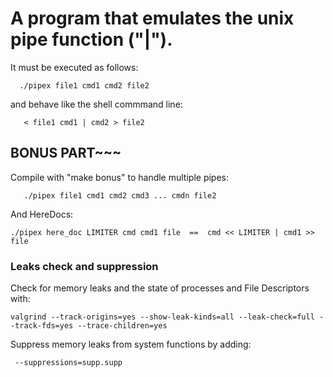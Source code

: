 # A program that emulates the unix pipe function ("|").

It must be executed as follows:
~~~
  ./pipex file1 cmd1 cmd2 file2
~~~

and behave like the shell commmand line:
~~~
   < file1 cmd1 | cmd2 > file2
~~~
   
## BONUS PART~~~

Compile with "make bonus" to handle multiple pipes:
~~~
   ./pipex file1 cmd1 cmd2 cmd3 ... cmdn file2
~~~
And HereDocs:
 ~~~
 ./pipex here_doc LIMITER cmd cmd1 file  ==  cmd << LIMITER | cmd1 >> file
~~~

### Leaks check and suppression

Check for memory leaks and the state of processes and File Descriptors with:
~~~
valgrind --track-origins=yes --show-leak-kinds=all --leak-check=full --track-fds=yes --trace-children=yes
~~~

Suppress memory leaks from system functions by adding:

~~~
 --suppressions=supp.supp
~~~
